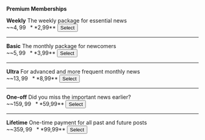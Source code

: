**Premium Memberships**

**Weekly**
The weekly package for essential news <br>
~~$4,99~~ **$2,99**
<button name="button" class="weekly-package">Select</button>

<hr>

**Basic**
The monthly package for newcomers <br>
~~$5,99~~ **$3,99**
<button name="button" class="basic-package">Select</button>

<hr>

**Ultra**
For advanced and more frequent monthly news<br>
~~$13,99~~ **$8,99**
<button name="button" class="ultra-package">Select</button>

<hr>

**One-off**
Did you miss the important news earlier?<br>
~~$159,99~~ **$59,99**
<button name="button" class="oneoff-package">Select</button>

<hr>

**Lifetime**
One-time payment for all past and future posts<br>
~~$359,99~~ **$99,99**
<button name="button" class="lifetime-package">Select</button>
